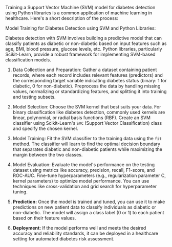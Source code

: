 Training a Support Vector Machine (SVM) model for diabetes detection using Python libraries is a common application of machine learning in healthcare. Here's a short description of the process:

Model Training for Diabetes Detection using SVM and Python Libraries:

Diabetes detection with SVM involves building a predictive model that can classify patients as diabetic or non-diabetic based on input features such as age, BMI, blood pressure, glucose levels, etc. Python libraries, particularly Scikit-Learn, provide a robust framework for implementing SVM-based classification models.

1. Data Collection and Preparation:
Gather a dataset containing patient records, where each record includes relevant features (predictors) and the corresponding target variable indicating diabetes status (binary: 1 for diabetic, 0 for non-diabetic).
Preprocess the data by handling missing values, normalizing or standardizing features, and splitting it into training and testing subsets.

2. Model Selection:
Choose the SVM kernel that best suits your data. For binary classification like diabetes detection, commonly used kernels are linear, polynomial, or radial basis functions (RBF).
Create an SVM classifier using Scikit-Learn's `SVC` (Support Vector Classification) class and specify the chosen kernel.

3. Model Training:
Fit the SVM classifier to the training data using the `fit` method. The classifier will learn to find the optimal decision boundary that separates diabetic and non-diabetic patients while maximizing the margin between the two classes.

4. Model Evaluation:
Evaluate the model's performance on the testing dataset using metrics like accuracy, precision, recall, F1-score, and ROC-AUC.
Fine-tune hyperparameters (e.g., regularization parameter C, kernel parameters) to optimize model performance. You can use techniques like cross-validation and grid search for hyperparameter tuning.

5. **Prediction:**
Once the model is trained and tuned, you can use it to make predictions on new patient data to classify individuals as diabetic or non-diabetic.
The model will assign a class label (0 or 1) to each patient based on their feature values.

7. **Deployment:**
If the model performs well and meets the desired accuracy and reliability standards, it can be deployed in a healthcare setting for automated diabetes risk assessment.

